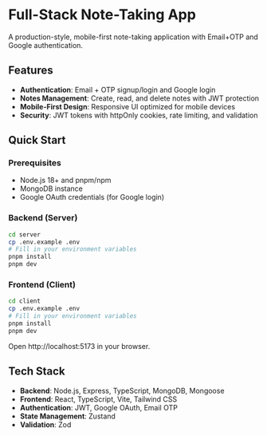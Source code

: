 # Full-Stack Note-Taking App

A production-style, mobile-first note-taking application with Email+OTP and Google authentication.

## Features

- **Authentication**: Email + OTP signup/login and Google login
- **Notes Management**: Create, read, and delete notes with JWT protection
- **Mobile-First Design**: Responsive UI optimized for mobile devices
- **Security**: JWT tokens with httpOnly cookies, rate limiting, and validation

## Quick Start

### Prerequisites
- Node.js 18+ and pnpm/npm
- MongoDB instance
- Google OAuth credentials (for Google login)

### Backend (Server)
```bash
cd server
cp .env.example .env
# Fill in your environment variables
pnpm install
pnpm dev
```

### Frontend (Client)
```bash
cd client
cp .env.example .env
# Fill in your environment variables
pnpm install
pnpm dev
```

Open http://localhost:5173 in your browser.

## Tech Stack

- **Backend**: Node.js, Express, TypeScript, MongoDB, Mongoose
- **Frontend**: React, TypeScript, Vite, Tailwind CSS
- **Authentication**: JWT, Google OAuth, Email OTP
- **State Management**: Zustand
- **Validation**: Zod
